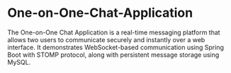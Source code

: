 # One-on-One-Chat-Application
The One-on-One Chat Application is a real-time messaging platform that allows two users to communicate securely and instantly over a web interface. It demonstrates WebSocket-based communication using Spring Boot with STOMP protocol, along with persistent message storage using MySQL.

